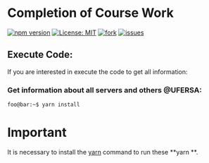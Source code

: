 # Completion of Course Work

[![npm version](https://img.shields.io/npm/v/react.svg?style=flat)](https://www.npmjs.com/package/react)
[![License: MIT](https://img.shields.io/badge/License-MIT-yellow.svg)](https://github.com/zegildo/francisdrake/blob/master/License.md) 
[![fork](https://img.shields.io/github/forks/zegildo/francisdrake.svg)](https://github.com/zegildo/francisdrake/network/members)
[![issues](https://img.shields.io/github/issues/zegildo/francisdrake.svg)](https://github.com/zegildo/francisdrake/issues)

## Execute Code:

If you are interested in execute the code to get all information:

### Get information about all servers and others @UFERSA:

```console
foo@bar:~$ yarn install
```

# Important
It is necessary to install the [yarn](https://yarnpkg.com/getting-started) command to run these **yarn **.

